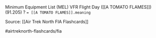 Minimum Equipment List (MEL) VFR Flight Day ([[A TOMATO FLAMES]]) (91.205)
?
`= [[A TOMATO FLAMES]].meaning`
<!--SR:!2022-09-30,1,210-->

Source: [[Air Trek North FIA Flashcards]]

#airtreknorth-flashcards/fia
